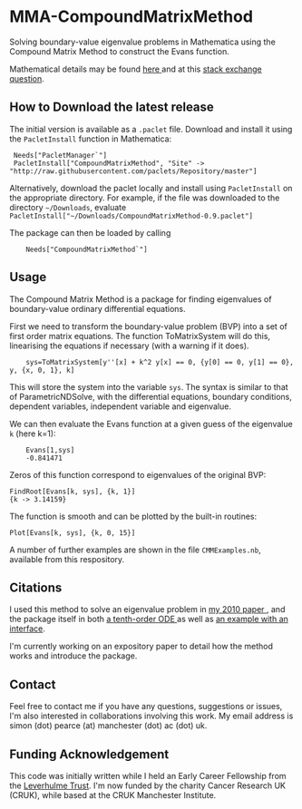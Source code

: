 # MMA-CompoundMatrixMethod
Solving boundary-value eigenvalue problems in Mathematica using the Compound Matrix Method to construct the Evans function.

Mathematical details may be found <a href=http://www.maths.gla.ac.uk/~xl/FYB-background.pdf>here </a> and at this <a href=https://mathematica.stackexchange.com/questions/155079/finding-eigenvalues-for-a-boundary-value-problem>stack exchange question</a>. 


## How to Download the latest release
 The initial version is available as a  `.paclet` file. Download and install it using the `PacletInstall` function in Mathematica:
 
     Needs["PacletManager`"]
     PacletInstall["CompoundMatrixMethod", "Site" -> "http://raw.githubusercontent.com/paclets/Repository/master"]
        
 Alternatively, download the paclet locally and install using `PacletInstall` on the appropriate directory. For example, if the file was downloaded to the directory `~/Downloads`, evaluate  `PacletInstall["~/Downloads/CompoundMatrixMethod-0.9.paclet"]`

The package can then be loaded by calling 

        Needs["CompoundMatrixMethod`"]

## Usage

The Compound Matrix Method is a package for finding eigenvalues of boundary-value ordinary differential equations.

First we need to transform the boundary-value problem (BVP) into a set of first order matrix equations. The function ToMatrixSystem will do this, linearising the equations if necessary (with a warning if it does). 

        sys=ToMatrixSystem[y''[x] + k^2 y[x] == 0, {y[0] == 0, y[1] == 0}, y, {x, 0, 1}, k]

This will store the system into the variable `sys`. The syntax is similar to that of ParametricNDSolve, with the differential equations, boundary conditions, dependent variables, independent variable and eigenvalue.

We can then evaluate the Evans function at a given guess of the eigenvalue `k` (here k=1):

        Evans[1,sys]
        -0.841471
    
Zeros of this function correspond to eigenvalues of the original BVP: 

    FindRoot[Evans[k, sys], {k, 1}]
    {k -> 3.14159}
    
The function is smooth and can be plotted by the built-in routines:
    
    Plot[Evans[k, sys], {k, 0, 15}]
   
A number of further examples are shown in the file `CMMExamples.nb`, available from this respository.

## Citations

I used this method to solve an eigenvalue problem in <a href=https://doi.org//10.1093/imamat/hxq026>my 2010 paper </a>, and the package itself in both <a href=https://link.springer.com/article/10.1007/s11538-018-0505-4>a tenth-order ODE </a> as well as <a href=https://journals.aps.org/pre/abstract/10.1103/PhysRevE.98.033003>an example with an interface</a>. 

I'm currently working on an expository paper to detail how the method works and introduce the package.  

## Contact

Feel free to contact me if you have any questions, suggestions or issues, I'm also interested in collaborations involving this work.
My email address is simon (dot) pearce (at) manchester (dot) ac (dot) uk. 

## Funding Acknowledgement

This code was initially written while I held an Early Career Fellowship from the <a href=https://www.leverhulme.ac.uk>Leverhulme Trust</a>. I'm now funded by the charity Cancer Research UK (CRUK), while based at the CRUK Manchester Institute.
